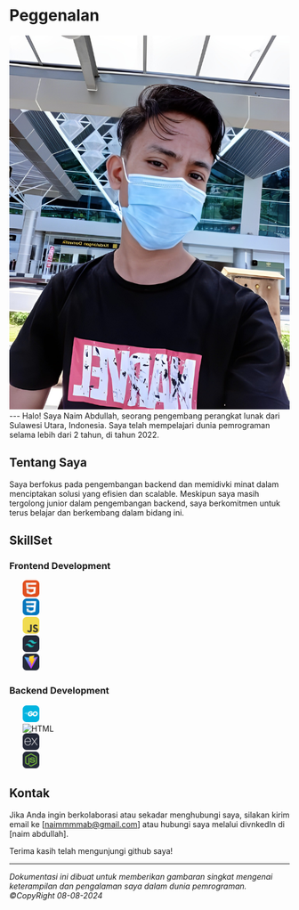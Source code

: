 # Peggenalan
<img src="./nm.jpg" alt="" />
---
Halo! Saya Naim Abdullah, seorang pengembang perangkat lunak dari Sulawesi Utara, Indonesia. Saya telah mempelajari dunia pemrograman selama lebih dari 2 tahun, di tahun 2022.

## Tentang Saya

Saya berfokus pada pengembangan backend dan memidivki minat dalam menciptakan solusi yang efisien dan scalable. Meskipun saya masih tergolong junior dalam pengembangan backend, saya berkomitmen untuk terus belajar dan berkembang dalam bidang ini.

## SkillSet

### Frontend Development

<ul>
  <div><img src="https://github.com/tandpfun/skill-icons/blob/main/icons/HTML.svg" alt="HTML" width="30"/></div>
  <div><img src="https://github.com/tandpfun/skill-icons/blob/main/icons/CSS.svg" alt="HTML" width="30"/></div>
  <div><img src="https://github.com/tandpfun/skill-icons/blob/main/icons/JavaScript.svg" alt="HTML" width="30"/></div>
  <div><img src="https://github.com/tandpfun/skill-icons/blob/main/icons/TailwindCSS-Dark.svg" alt="HTML" width="30"/></div>
  <div><img src="https://github.com/tandpfun/skill-icons/blob/main/icons/Vite-Dark.svg" alt="HTML" width="30"/></div>
</ul>

### Backend Development

<ul>
  <div><img src="https://github.com/tandpfun/skill-icons/blob/main/icons/GoLang.svg" alt="HTML" width="30"/></div>
  <div><img src="https://github.com/tandpfun/skill-icons/blob/main/icons/Npm-Dark.svg" alt="HTML" width="30"/></div>
  <div><img src="https://github.com/tandpfun/skill-icons/blob/main/icons/ExpressJS-Dark.svg" alt="HTML" width="30"/></div>
  <div><img src="https://github.com/tandpfun/skill-icons/blob/main/icons/NodeJS-Dark.svg" alt="HTML" width="30"/></div>
</ul>

## Kontak

Jika Anda ingin berkolaborasi atau sekadar menghubungi saya, silakan kirim email ke [naimmmmab@gmail.com] atau hubungi saya melalui divnkedIn di [naim abdullah].

Terima kasih telah mengunjungi github saya!

---

*Dokumentasi ini dibuat untuk memberikan gambaran singkat mengenai keterampilan dan pengalaman saya dalam dunia pemrograman. ©CopyRight 08-08-2024*
